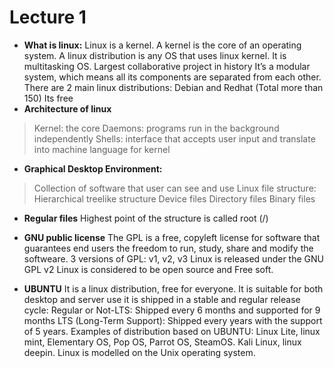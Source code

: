 # Lecture 1
- **What is linux:**
Linux is a kernel. A kernel is the core of an operating system.
A linux distribution is any OS that uses linux kernel.
It is multitasking OS.
Largest collaborative project in history
It’s a modular system, which means all its components are separated from each other.
There are 2 main linux distributions: Debian and Redhat (Total more than 150)
Its free
- **Architecture of linux**
>Kernel: the core
Daemons: programs run in the background independently
Shells: interface that accepts user input and translate into machine language for kernel
- **Graphical Desktop Environment:**
>Collection of software that user can see and use
Linux file structure:
Hierarchical treelike structure
Device files
Directory files
Binary files
- **Regular files**
Highest point of the structure is called root (/)
- **GNU public license**
The GPL is a free, copyleft license for software that guarantees end users the freedom to run, study, share and modify the softweare.
3 versions of GPL: v1, v2, v3
Linux is released under the GNU GPL v2
Linux is considered to be open source and Free soft.

- **UBUNTU**
It is a linux distribution, free for everyone.
It is suitable for both desktop and server use
it is shipped in a stable and regular release cycle:
Regular or Not-LTS: Shipped every 6 months and supported for 9 months
LTS (Long-Term Support): Shipped every years with the support of 5 years.
Examples of distribution based on UBUNTU: Linux Lite, linux mint, Elementary OS, Pop OS, Parrot OS, SteamOS. Kali Linux, linux deepin.
Linux is modelled on the Unix operating system.
